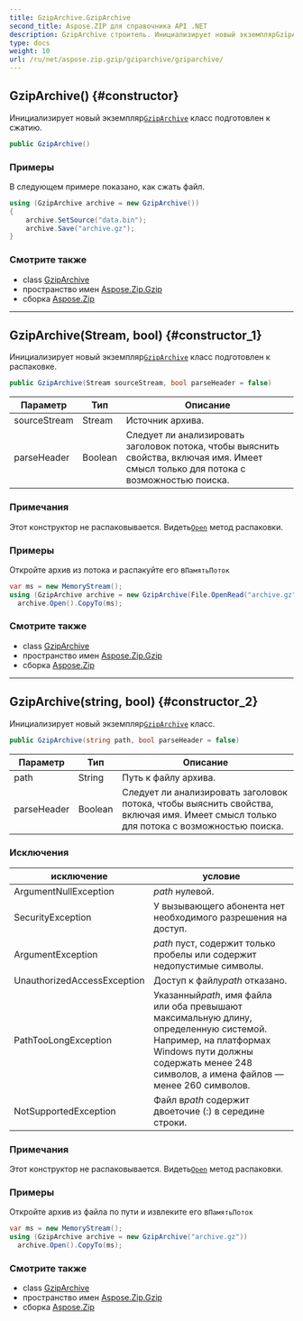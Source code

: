 ```yaml
---
title: GzipArchive.GzipArchive
second_title: Aspose.ZIP для справочника API .NET
description: GzipArchive строитель. Инициализирует новый экземплярGzipArchive класс подготовлен к сжатию.
type: docs
weight: 10
url: /ru/net/aspose.zip.gzip/gziparchive/gziparchive/
---
```

## GzipArchive() {#constructor}

Инициализирует новый экземпляр[`GzipArchive`](../) класс подготовлен к сжатию.

```csharp
public GzipArchive()
```

### Примеры

В следующем примере показано, как сжать файл.

```csharp
using (GzipArchive archive = new GzipArchive()) 
{
    archive.SetSource("data.bin");
    archive.Save("archive.gz");
}
```

### Смотрите также

* class [GzipArchive](../)
* пространство имен [Aspose.Zip.Gzip](../../gziparchive/)
* сборка [Aspose.Zip](../../../)

---

## GzipArchive(Stream, bool) {#constructor_1}

Инициализирует новый экземпляр[`GzipArchive`](../) класс подготовлен к распаковке.

```csharp
public GzipArchive(Stream sourceStream, bool parseHeader = false)
```

| Параметр | Тип | Описание |
| --- | --- | --- |
| sourceStream | Stream | Источник архива. |
| parseHeader | Boolean | Следует ли анализировать заголовок потока, чтобы выяснить свойства, включая имя. Имеет смысл только для потока с возможностью поиска. |

### Примечания

Этот конструктор не распаковывается. Видеть[`Open`](../open/) метод распаковки.

### Примеры

Откройте архив из потока и распакуйте его в`ПамятьПоток`

```csharp
var ms = new MemoryStream();
using (GzipArchive archive = new GzipArchive(File.OpenRead("archive.gz")))
  archive.Open().CopyTo(ms);
```

### Смотрите также

* class [GzipArchive](../)
* пространство имен [Aspose.Zip.Gzip](../../gziparchive/)
* сборка [Aspose.Zip](../../../)

---

## GzipArchive(string, bool) {#constructor_2}

Инициализирует новый экземпляр[`GzipArchive`](../) класс.

```csharp
public GzipArchive(string path, bool parseHeader = false)
```

| Параметр | Тип | Описание |
| --- | --- | --- |
| path | String | Путь к файлу архива. |
| parseHeader | Boolean | Следует ли анализировать заголовок потока, чтобы выяснить свойства, включая имя. Имеет смысл только для потока с возможностью поиска. |

### Исключения

| исключение | условие |
| --- | --- |
| ArgumentNullException | *path* нулевой. |
| SecurityException | У вызывающего абонента нет необходимого разрешения на доступ. |
| ArgumentException | *path* пуст, содержит только пробелы или содержит недопустимые символы. |
| UnauthorizedAccessException | Доступ к файлу*path* отказано. |
| PathTooLongException | Указанный*path*, имя файла или оба превышают максимальную длину, определенную системой. Например, на платформах Windows пути должны содержать менее 248 символов, а имена файлов — менее 260 символов. |
| NotSupportedException | Файл в*path* содержит двоеточие (:) в середине строки. |

### Примечания

Этот конструктор не распаковывается. Видеть[`Open`](../open/) метод распаковки.

### Примеры

Откройте архив из файла по пути и извлеките его в`ПамятьПоток`

```csharp
var ms = new MemoryStream();
using (GzipArchive archive = new GzipArchive("archive.gz"))
  archive.Open().CopyTo(ms);
```

### Смотрите также

* class [GzipArchive](../)
* пространство имен [Aspose.Zip.Gzip](../../gziparchive/)
* сборка [Aspose.Zip](../../../)


